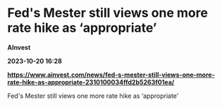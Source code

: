 # Fed's Mester still views one more rate hike as ‘appropriate’
**AInvest**

**2023-10-20 16:28**

**https://www.ainvest.com/news/fed-s-mester-still-views-one-more-rate-hike-as-appropriate-2310100034ffd2b5263f01ea/**

Fed's Mester still views one more rate hike as ‘appropriate’